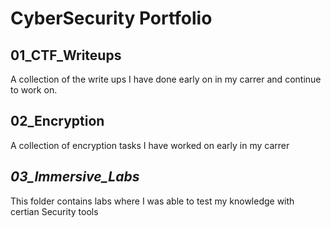 # CyberSecurity Portfolio

## 01_CTF_Writeups
A collection of the write ups I have done early on in my carrer and continue to work on.

## 02_Encryption
A collection of encryption tasks I have worked on early in my carrer

## *03_Immersive_Labs*
This folder contains labs where I was able to test my knowledge with certian Security tools 

